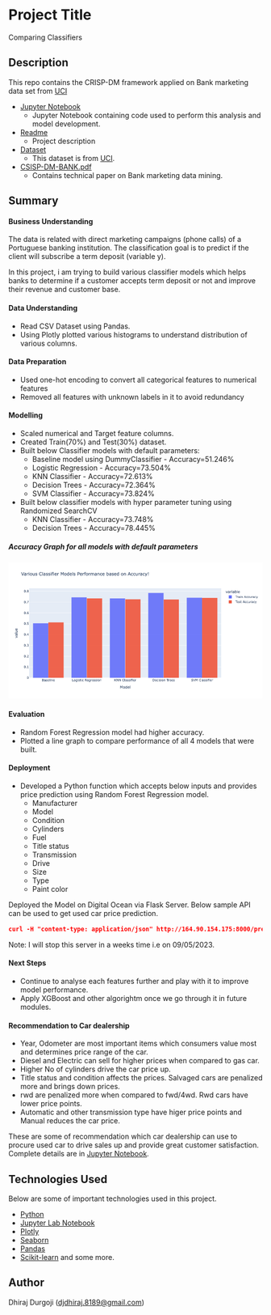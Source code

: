 # Project Title
Comparing Classifiers

## Description
This repo contains the CRISP-DM framework applied on Bank marketing data set from [UCI](https://archive.ics.uci.edu/dataset/222/bank+marketing)

* [Jupyter Notebook](https://github.com/ddurgoji/comparing-classifiers-bank-marketing-dataset/blob/main/comparing-classifiers-bank-marketing-dataset.ipynb)
    * Jupyter Notebook containing code used to perform this analysis and model development.
* [Readme](https://github.com/ddurgoji/comparing-classifiers-bank-marketing-dataset/blob/main/README.md)
    * Project description
* [Dataset](https://github.com/ddurgoji/comparing-classifiers-bank-marketing-dataset/blob/main/data/bank-additional-full.csv)
    * This dataset is from [UCI](https://archive.ics.uci.edu/dataset/222/bank+marketing).
* [CSISP-DM-BANK.pdf](hhttps://github.com/ddurgoji/comparing-classifiers-bank-marketing-dataset/blob/main/CRISP-DM-BANK.pdf)
    * Contains technical paper on Bank marketing data mining.

## Summary
#### Business Understanding
The data is related with direct marketing campaigns (phone calls) of a Portuguese banking institution. The classification goal is to predict if the client will subscribe a term deposit (variable y).

In this project, i am trying to build various classifier models which helps banks to determine if a customer accepts term deposit or not and improve their revenue and customer base.

#### Data Understanding
* Read CSV Dataset using Pandas.
* Using Plotly plotted various histograms to understand distribution of various columns.

#### Data Preparation
* Used one-hot encoding to convert all categorical features to numerical features
* Removed all features with unknown labels in it to avoid redundancy

#### Modelling
* Scaled numerical and Target feature columns.
* Created Train(70%) and Test(30%) dataset.
* Built below Classifier models with default parameters:
  * Baseline model using DummyClassifier - Accuracy=51.246%
  * Logistic Regression - Accuracy=73.504%
  * KNN Classifier - Accuracy=72.613%
  * Decision Trees - Accuracy=72.364%
  * SVM Classifier - Accuracy=73.824%
* Built below classifier models with hyper parameter tuning using Randomized SearchCV
  * KNN Classifier - Accuracy=73.748%
  * Decision Trees - Accuracy=78.445%


##### Accuracy Graph for all models with default parameters
![alt text](https://github.com/ddurgoji/comparing-classifiers-bank-marketing-dataset/blob/main/images/accuracy.png?raw=true)


#### Evaluation
* Random Forest Regression model had higher accuracy.
* Plotted a line graph to compare performance of all 4 models that were built.


#### Deployment
* Developed a Python function which accepts below inputs and provides price prediction using Random Forest Regression model.
  * Manufacturer
  * Model
  * Condition
  * Cylinders
  * Fuel
  * Title status
  * Transmission
  * Drive
  * Size
  * Type
  * Paint color </br>

Deployed the Model on Digital Ocean via Flask Server. Below sample API can be used to get used car price prediction.
```json
curl -H "content-type: application/json" http://164.90.154.175:8000/predict -X POST -d '{"year": 2022, "manufacturer": "tesla", "model": "model s", "condition": "good", "cylinders": "5 cylinders", "fuel": "electric", "odometer": 3996, "title_status": "clean", "transmission": "other", "drive": "4wd", "size": "full-size", "type": "sedan", "paint_color": "white" }'
```
Note: I will stop this server in a weeks time i.e on 09/05/2023.

#### Next Steps
* Continue to analyse each features further and play with it to improve model performance.
* Apply XGBoost and other algorightm once we go through it in future modules.


#### Recommendation to Car dealership
* Year, Odometer are most important items which consumers value most and determines price range of the car.
* Diesel and Electric can sell for higher prices when compared to gas car.
* Higher No of cylinders drive the car price up.
* Title status and condition affects the prices. Salvaged cars are penalized more and brings down prices.
* rwd are penalized more when compared to fwd/4wd. Rwd cars have lower price points.
* Automatic and other transmission type have higer price points and Manual reduces the car price.

These are some of recommendation which car dealership can use to procure used car to drive sales up and provide great customer satisfaction.
Complete details are in [Jupyter Notebook](https://github.com/ddurgoji/used-cars-price-prediction/blob/main/used-cars-price-prediction.ipynb).

## Technologies Used
Below are some of important technologies used in this project.
* [Python](https://www.python.org)
* [Jupyter Lab Notebook](https://jupyter.org)
* [Plotly](https://plotly.com)
* [Seaborn](http://seaborn.pydata.org)
* [Pandas](http://pandas.pydata.org)
* [Scikit-learn](https://scikit-learn.org/stable/)
and some more.


## Author
Dhiraj Durgoji (djdhiraj.8189@gmail.com)
